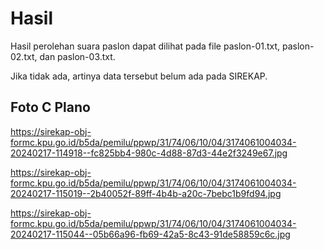 # Hasil

Hasil perolehan suara paslon dapat dilihat pada file paslon-01.txt, paslon-02.txt, dan paslon-03.txt.

Jika tidak ada, artinya data tersebut belum ada pada SIREKAP.

## Foto C Plano

https://sirekap-obj-formc.kpu.go.id/b5da/pemilu/ppwp/31/74/06/10/04/3174061004034-20240217-114918--fc825bb4-980c-4d88-87d3-44e2f3249e67.jpg

https://sirekap-obj-formc.kpu.go.id/b5da/pemilu/ppwp/31/74/06/10/04/3174061004034-20240217-115019--2b40052f-89ff-4b4b-a20c-7bebc1b9fd94.jpg

https://sirekap-obj-formc.kpu.go.id/b5da/pemilu/ppwp/31/74/06/10/04/3174061004034-20240217-115044--05b66a96-fb69-42a5-8c43-91de58859c6c.jpg
